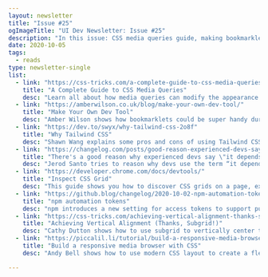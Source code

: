 ```yaml
---
layout: newsletter
title: "Issue #25"
ogImageTitle: "UI Dev Newsletter: Issue #25"
description: "In this issue: CSS media queries guide, making bookmarklets, CSS Grid inspection, and more."
date: 2020-10-05
tags:
  - reads
type: newsletter-single
list:
  - link: "https://css-tricks.com/a-complete-guide-to-css-media-queries/"
    title: "A Complete Guide to CSS Media Queries"
    desc: "Learn all about how media queries can modify the appearance (and even behaviour) or a website or app based on a matched set of conditions about the user’s device, browser or system settings."
  - link: "https://amberwilson.co.uk/blog/make-your-own-dev-tool/"
    title: "Make Your Own Dev Tool"
    desc: "Amber Wilson shows how bookmarklets could be super handy during development."
  - link: "https://dev.to/swyx/why-tailwind-css-2o8f"
    title: "Why Tailwind CSS"
    desc: "Shawn Wang explains some pros and cons of using Tailwind CSS."
  - link: "https://changelog.com/posts/good-reason-experienced-devs-say-it-depends"
    title: "There's a good reason why experienced devs say \"it depends\" so often"
    desc: "Jerod Santo tries to reason why devs use the term “it depends”."
  - link: "https://developer.chrome.com/docs/devtools/"
    title: "Inspect CSS Grid"
    desc: "This guide shows you how to discover CSS grids on a page, examining them and debugging layout issues in the Elements panel of Chrome DevTools."
  - link: "https://github.blog/changelog/2020-10-02-npm-automation-tokens/"
    title: "npm automation tokens"
    desc: "npm introduces a new setting for access tokens to support publishing to the npm registry from CI/CD workflows."
  - link: "https://css-tricks.com/achieving-vertical-alignment-thanks-subgrid/"
    title: "Achieving Vertical Alignment (Thanks, Subgrid!)"
    desc: "Cathy Dutton shows how to use subgrid to vertically center the content across all items."
  - link: "https://piccalil.li/tutorial/build-a-responsive-media-browser-with-css/"
    title: "Build a responsive media browser with CSS"
    desc: "Andy Bell shows how to use modern CSS layout to create a flexible media browser and video player layout that maintains its aspect ratio at all viewports."

---
```

